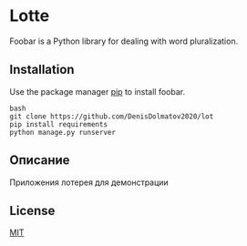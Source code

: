 # Lotte

Foobar is a Python library for dealing with word pluralization.

## Installation

Use the package manager [pip](https://pip.pypa.io/en/stable/) to install foobar.

```
bash
git clone https://github.com/DenisDolmatov2020/lot
pip install requirements
python manage.py runserver
```

## Описание
Приложения лотерея для демонстрации

## License
[MIT](https://choosealicense.com/licenses/mit/)
 
